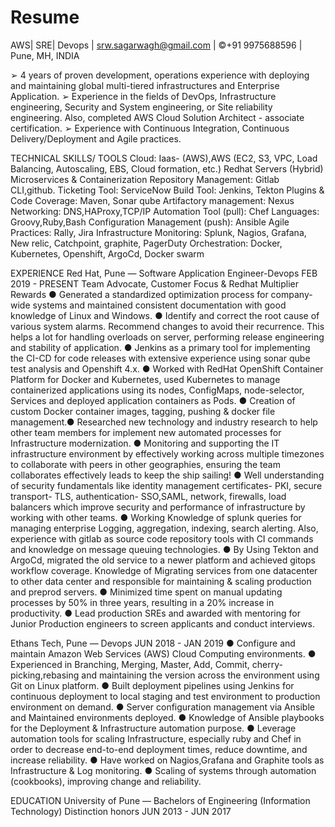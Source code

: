 # Resume
AWS| SRE| Devops | srw.sagarwagh@gmail.com | ©+91 9975688596 | Pune, MH, INDIA

➢
4 years of proven development, operations experience with deploying and maintaining global
multi-tiered infrastructures and Enterprise Application.
➢
Experience in the fields of DevOps, Infrastructure engineering, Security and System engineering,
or Site reliability engineering. Also, completed AWS Cloud Solution Architect - associate
certification.
➢
Experience with Continuous Integration, Continuous Delivery/Deployment and Agile practices.


TECHNICAL SKILLS/ TOOLS
Cloud: Iaas- (AWS),AWS (EC2, S3, VPC, Load Balancing, Autoscaling, EBS, Cloud formation, etc.)
Redhat Servers (Hybrid) Microservices & Containerization
Repository Management: Gitlab CLI,github. Ticketing Tool: ServiceNow
Build Tool: Jenkins, Tekton Plugins & Code Coverage: Maven, Sonar qube
Artifactory management: Nexus Networking: DNS,HAProxy,TCP/IP
Automation Tool (pull): Chef Languages: Groovy,Ruby,Bash
Configuration Management (push): Ansible Agile Practices: Rally, Jira
Infrastructure Monitoring: Splunk, Nagios, Grafana, New relic, Catchpoint, graphite, PagerDuty
Orchestration: Docker, Kubernetes, Openshift, ArgoCd, Docker swarm

EXPERIENCE
Red Hat, Pune — Software Application Engineer-Devops
FEB 2019 - PRESENT
Team Advocate, Customer Focus & Redhat Multiplier Rewards
●
Generated a standardized optimization process for company-wide systems and maintained
consistent documentation with good knowledge of Linux and Windows.
●
Identify and correct the root cause of various system alarms. Recommend changes to avoid their
recurrence. This helps a lot for handling overloads on server, performing release engineering and
stability of application.
●
Jenkins as a primary tool for implementing the CI-CD for code releases with extensive experience
using sonar qube test analysis and Openshift 4.x.
●
Worked with RedHat OpenShift Container Platform for Docker and Kubernetes, used Kubernetes
to manage containerized applications using its nodes, ConfigMaps, node-selector, Services and
deployed application containers as Pods.
●
Creation of custom Docker container images, tagging, pushing & docker file management.●
Researched new technology and industry research to help other team members for implement new
automated processes for Infrastructure modernization.
●
Monitoring and supporting the IT infrastructure environment by effectively working across multiple
timezones to collaborate with peers in other geographies, ensuring the team collaborates effectively
leads to keep the ship sailing!
●
Well understanding of security fundamentals like identity management certificates- PKI, secure
transport- TLS, authentication- SSO,SAML, network, firewalls, load balancers which improve
security and performance of infrastructure by working with other teams.
●
Working Knowledge of splunk queries for managing enterprise Logging, aggregation, indexing,
search alerting. Also, experience with gitlab as source code repository tools with CI commands
and knowledge on message queuing technologies.
●
By Using Tekton and ArgoCd, migrated the old service to a newer platform and achieved gitops
workflow coverage. Knowledge of Migrating services from one datacenter to other data center
and responsible for maintaining & scaling production and preprod servers.
●
Minimized time spent on manual updating processes by 50% in three years, resulting in a 20%
increase in productivity.
●
Lead production SREs and awarded with mentoring for Junior Production engineers to screen
applicants and conduct interviews.

Ethans Tech, Pune — Devops
JUN 2018 - JAN 2019
● Configure and maintain Amazon Web Services (AWS) Cloud Computing environments.
● Experienced in Branching, Merging, Master, Add, Commit, cherry-picking,rebasing and maintaining
the version across the environment using Git on Linux platform.
●
Built deployment pipelines using Jenkins for continuous deployment to local staging and test
environment to production environment on demand.
● Server configuration management via Ansible and Maintained environments deployed.
● Knowledge of Ansible playbooks for the Deployment & Infrastructure automation purpose.
● Leverage automation tools for scaling Infrastructure, especially ruby and Chef in order to
decrease end-to-end deployment times, reduce downtime, and increase reliability.
● Have worked on Nagios,Grafana and Graphite tools as Infrastructure & Log monitoring.
● Scaling of systems through automation (cookbooks), improving change and reliability.

EDUCATION
University of Pune — Bachelors of Engineering (Information Technology)
Distinction honors
JUN 2013 - JUN 2017

